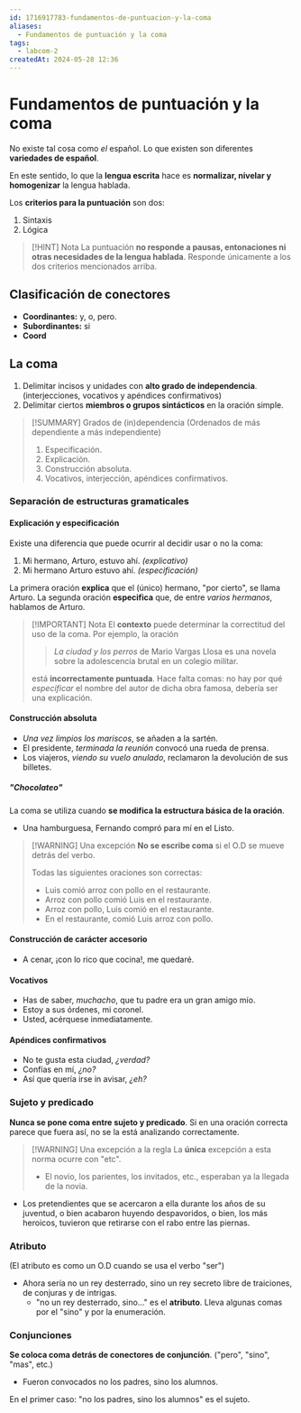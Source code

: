 ```yaml
---
id: 1716917783-fundamentos-de-puntuacion-y-la-coma
aliases:
  - Fundamentos de puntuación y la coma
tags:
  - labcom-2
createdAt: 2024-05-28 12:36
---
```


# Fundamentos de puntuación y la coma

No existe tal cosa como *el* español. Lo que existen son diferentes **variedades de español**.

En este sentido, lo que la **lengua escrita** hace es **normalizar, nivelar y homogenizar** la lengua hablada.

Los **criterios para la puntuación** son dos:

1. Sintaxis
2. Lógica

> [!HINT] Nota
> La puntuación **no responde a pausas, entonaciones ni otras necesidades de la lengua hablada**. Responde únicamente a los dos criterios mencionados arriba.

## Clasificación de conectores

- **Coordinantes:** y, o, pero.
- **Subordinantes:** si
- **Coord**

## La coma

1. Delimitar incisos y unidades con **alto grado de independencia**. (interjecciones, vocativos y apéndices confirmativos)
2. Delimitar ciertos **miembros o grupos sintácticos** en la oración simple.

> [!SUMMARY] Grados de (in)dependencia
> (Ordenados de más dependiente a más independiente)
> 
> 1. Especificación.
> 2. Explicación.
> 3. Construcción absoluta.
> 4. Vocativos, interjección, apéndices confirmativos.

### Separación de estructuras gramaticales

#### Explicación y especificación

Existe una diferencia que puede ocurrir al decidir usar o no la coma:

1. Mi hermano, Arturo, estuvo ahí. *(explicativo)*
2. Mi hermano Arturo estuvo ahí. *(especificación)*

La primera oración **explica** que el (único) hermano, "por cierto", se llama Arturo. La segunda oración **especifica** que, de entre *varios hermanos*, hablamos de Arturo.

> [!IMPORTANT] Nota
> El **contexto** puede determinar la correctitud del uso de la coma. Por ejemplo, la oración
> 
> > *La ciudad y los perros* de Mario Vargas Llosa es una novela sobre la adolescencia brutal en un colegio militar.
> 
> está **incorrectamente puntuada**. Hace falta comas: no hay por qué *especificar* el nombre del autor de dicha obra famosa, debería ser una explicación.

#### Construcción absoluta

- *Una vez limpios los mariscos*, se añaden a la sartén.
- El presidente, *terminada la reunión* convocó una rueda de prensa.
- Los viajeros, *viendo su vuelo anulado*, reclamaron la devolución de sus billetes.

##### "Chocolateo"

La coma se utiliza cuando **se modifica la estructura básica de la oración**.

- Una hamburguesa, Fernando compró para mí en el Listo.

> [!WARNING] Una excepción
> **No se escribe coma** si el O.D se mueve detrás del verbo.
> 
> Todas las siguientes oraciones son correctas:
> 
> - Luis comió arroz con pollo en el restaurante.
> - Arroz con pollo comió Luis en el restaurante.
> - Arroz con pollo, Luis comió en el restaurante.
> - En el restaurante, comió Luis arroz con pollo.

#### Construcción de carácter accesorio

- A cenar, ¡con lo rico que cocina!, me quedaré.

#### Vocativos

- Has de saber, *muchacho*, que tu padre era un gran amigo mío.
- Estoy a sus órdenes, mi coronel.
- Usted, acérquese inmediatamente.

#### Apéndices confirmativos

- No te gusta esta ciudad, *¿verdad?*
- Confías en mí, *¿no?*
- Así que quería irse in avisar, *¿eh?*

### Sujeto y predicado

**Nunca se pone coma entre sujeto y predicado**. Si en una oración correcta parece que fuera así, no se la está analizando correctamente.

> [!WARNING] Una excepción a la regla
> La **única** excepción a esta norma ocurre con "etc".
> 
> - El novio, los parientes, los invitados, etc., esperaban ya la llegada de la novia.

- Los pretendientes que se acercaron a ella durante los años de su juventud, o bien acabaron huyendo despavoridos, o bien, los más heroicos, tuvieron que retirarse con el rabo entre las piernas.

### Atributo

(El atributo es como un O.D cuando se usa el verbo "ser")

- Ahora sería no un rey desterrado, sino un rey secreto libre de traiciones, de conjuras y de intrigas.
  - "no un rey desterrado, sino..." es el **atributo**. Lleva algunas comas por el "sino" y por la enumeración.

### Conjunciones

**Se coloca coma detrás de conectores de conjunción**. ("pero", "sino", "mas", etc.)

- Fueron convocados no los padres, sino los alumnos.

En el primer caso: "no los padres, sino los alumnos" es el sujeto.

